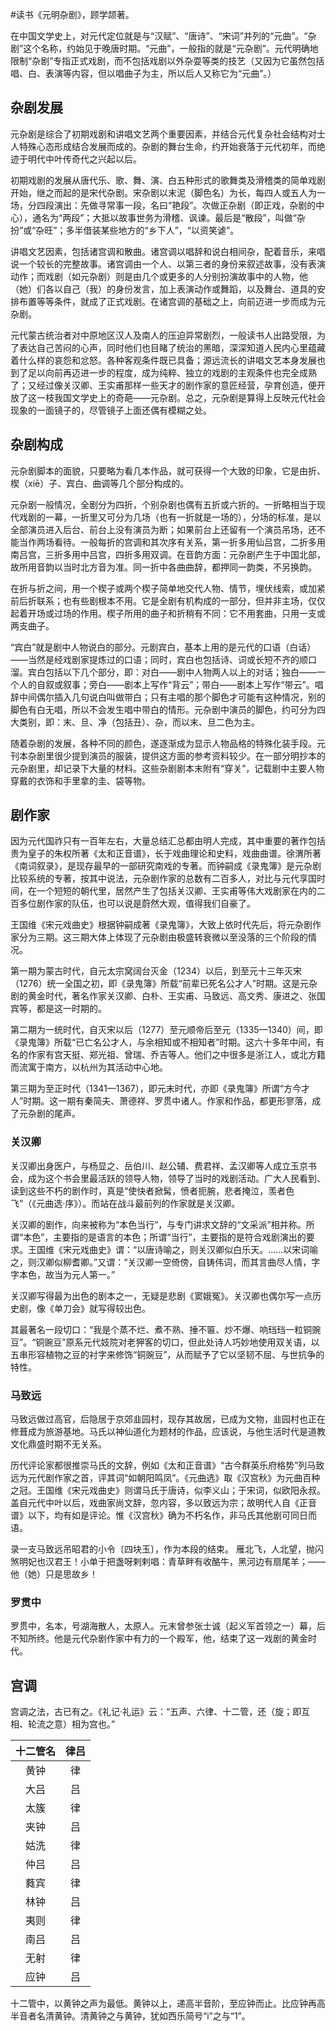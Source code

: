 \#读书《元明杂剧》，顾学颉著。

在中国文学史上，对元代定位就是与“汉赋”、“唐诗”、“宋词”并列的“元曲”。“杂剧”这个名称，约始见于晚唐时期。“元曲”，一般指的就是“元杂剧”。元代明确地限制“杂剧”专指正式戏剧，而不包括戏剧以外杂耍等类的技艺（又因为它虽然包括唱、白、表演等内容，但以唱曲子为主，所以后人又称它为“元曲”。）

## 杂剧发展 ##
元杂剧是综合了初期戏剧和讲唱文艺两个重要因素，并结合元代复杂社会结构对士人特殊心态形成结合发展而成的。杂剧的舞台生命，约开始衰落于元代初年，而绝迹于明代中叶传奇代之兴起以后。

初期戏剧的发展从唐代乐、歌、舞、演、白五种形式的歌舞类及滑稽类的简单戏剧开始，继之而起的是宋代杂剧。宋杂剧以末泥（脚色名）为长，每四人或五人为一场，分四段演出：先做寻常事一段，名曰“艳段”。次做正杂剧（即正戏，杂剧的中心），通名为“两段”；大抵以故事世务为滑稽、讽谏。最后是“散段”，叫做“杂扮”或“杂旺”；多半借装某些地方的“乡下人”，“以资笑谑”。

讲唱文艺因素，包括诸宫调和散曲。诸宫调以唱辞和说白相间杂，配着音乐，来唱说一个较长的完整故事。诸宫调由一个人、以第三者的身份来叙述故事，没有表演动作；而戏剧（如元杂剧）则是由几个或更多的人分别扮演故事中的人物，他（她）们各以自己（我）的身份发言，加上表演动作或舞蹈，以及舞台、道具的安排布置等等条件，就成了正式戏剧。在诸宫调的基础之上，向前迈进一步而成为元杂剧。

元代蒙古统治者对中原地区汉人及南人的压迫异常剧烈，一般读书人出路受限，为了表达自己苦闷的心声，同时他们也目睹了统治的黑暗，深深知道人民内心里蕴藏着什么样的哀怨和忿怒。各种客观条件既已具备；源远流长的讲唱文艺本身发展也到了足以向前再迈进一步的程度，成为纯粹、独立的戏剧的主观条件也完全成熟了；又经过像关汉卿、王实甫那样一些天才的剧作家的意匠经营，孕育创造，便开放了这一枝我国文学史上的奇葩——元杂剧。总之，元杂剧是算得上反映元代社会现象的一面镜子的，尽管镜子上面还偶有模糊之处。

## 杂剧构成 ##
元杂剧脚本的面貌，只要略为看几本作品，就可获得一个大致的印象，它是由折、楔（xiē）子、宾白、曲调等几个部分构成的。

元杂剧一般情况，全剧分为四折，个别杂剧也偶有五折或六折的。一折略相当于现代戏剧的一幕，一折里又可分为几场（也有一折就是一场的），分场的标准，是以全部演员进入后台、前台上没有演员为断；如果前台上还留有一个演员吊场，还不能当作两场看待。一般每折的宫调和其次序有关系，第一折多用仙吕宫，二折多用南吕宫，三折多用中吕宫，四折多用双调。在音韵方面：元杂剧产生于中国北部，故所用音韵以当时北方音为准。同一折中各曲曲辞，都押同一韵类，不另换韵。

在折与折之间，用一个楔子或两个楔子简单地交代人物、情节，埋伏线索，或加紧前后折联系；也有些剧根本不用。它是全剧有机构成的一部分，但并非主场，仅仅起着开场或过场的作用。楔子所用的曲子和折稍有不同：它不用套曲，只用一支或两支曲子。

“宾白”就是剧中人物说白的部分。元剧宾白，基本上用的是元代的口语（白话）——当然是经戏剧家提炼过的口语；同时，宾白也包括诗、词或长短不齐的顺口溜。宾白包括以下几个部分，即：对白——剧中人物两人以上的对话；独白——一个人的自叙或叙事；旁白——剧本上写作“背云”；带白——剧本上写作“带云”。唱辞中间偶尔插入几句说白叫做带白；只有主唱的那个脚色才可能有这种情况，别的脚色有白无唱，所以不会发生唱中带白的情形。元杂剧中演员的脚色，约可分为四大类别，即：末、旦、净（包括丑）、杂，而以末、旦二色为主。

随着杂剧的发展，各种不同的颜色，遂逐渐成为显示人物品格的特殊化装手段。元刊本杂剧里很少提到演员的服装，提供这方面的参考资料较少。在一部分明抄本的元杂剧里，却记录下大量的材料。这些杂剧剧本末附有“穿关”，记载剧中主要人物穿戴的衣饰和手里拿的圭、袋等物。

## 剧作家 ##
因为元代国祚只有一百年左右，大量总结汇总都由明人完成，其中重要的著作包括贵为皇子的朱权所著《太和正音谱》，长于戏曲理论和史料，戏曲曲谱。徐渭所著《南词叙录》，是现存最早的一部研究南戏的专著。而钟嗣成《录鬼簿》是元杂剧比较系统的专著，按其中说法，元杂剧作家的总数有二百多人，对比与元代享国时间，在一个短短的朝代里，居然产生了包括关汉卿、王实甫等伟大戏剧家在内的二百多位剧作家的队伍，也可以说是蔚然大观，值得我们自豪了。

王国维《宋元戏曲史》根据钟嗣成著《录鬼簿》，大致上依时代先后，将元杂剧作家分为三期。这三期大体上体现了元杂剧由极盛转衰微以至没落的三个阶段的情况。

第一期为蒙古时代，自元太宗窝阔台灭金（1234）以后，到至元十三年灭宋（1276）统一全国之初，即《录鬼簿》所载“前辈已死名公才人”时期。这是元杂剧的黄金时代，著名作家关汉卿、白朴、王实甫、马致远、高文秀、康进之、张国宾等，都是这一时期的。

第二期为一统时代，自灭宋以后（1277）至元顺帝后至元（1335—1340）间，即《录鬼簿》所载“已亡名公才人，与余相知或不相知者”时期。这六十多年中间，有名的作家有宫天挺、郑光祖、曾瑞、乔吉等人。他们之中很多是浙江人，或北方籍而流寓于南方，以杭州为其活动中心地。

第三期为至正时代（1341—1367），即元末时代，亦即《录鬼簿》所谓“方今才人”时期。这一期有秦简夫、萧德祥、罗贯中诸人。作家和作品，都更形寥落，成了元杂剧的尾声。

### 关汉卿 ###
关汉卿出身医户，与杨显之、岳伯川、赵公辅、费君祥、孟汉卿等人成立玉京书会，成为这个书会里最活跃的领导人物，领导了当时的戏剧活动。广大人民看到、读到这些不朽的剧作时，真是“使快者掀髯，愤者扼腕，悲者掩泣，羡者色飞”（《元曲选·序》）。而站在战斗最前列的作家就是关汉卿。

关汉卿的剧作，向来被称为“本色当行”，与专门讲求文辞的“文采派”相并称。所谓“本色”，主要指的是语言的本色；所谓“当行”，主要指的是符合戏剧演出的要求。王国维《宋元戏曲史》谓：“以唐诗喻之，则关汉卿似白乐天。……以宋词喻之，则汉卿似柳耆卿。”又谓：“关汉卿一空倚傍，自铸伟词，而其言曲尽人情，字字本色，故当为元人第一。”

关汉卿写得最为出色的剧本之一，无疑是悲剧《窦娥冤》。关汉卿也偶尔写一点历史剧，像《单刀会》就写得较出色。

其最著名一段切口：“我是个蒸不烂、煮不熟、捶不匾、炒不爆、响珰珰一粒铜豌豆”。“铜豌豆”原系元代妓院对老狎客的切口，但此处诗人巧妙地使用双关语，以五串形容植物之豆的衬字来修饰“铜豌豆”，从而赋予了它以坚韧不屈、与世抗争的特性。

### 马致远 ###
马致远做过高官，后隐居于京郊韭园村，现存其故居，已成为文物，韭园村也正在修葺成为旅游基地。马氏以神仙道化为题材的作品，应该说，与他生活时代是道教文化鼎盛时期不无关系。

历代评论家都很推崇马氏的文辞，例如《太和正音谱》“古今群英乐府格势”列马致远为元代剧作家之首，评其词“如朝阳鸣凤”。《元曲选》取《汉宫秋》为元曲百种之冠。王国维《宋元戏曲史》则谓马氏于唐诗，似李义山；于宋词，似欧阳永叔。盖自元代中叶以后，戏曲家尚文辞，忽内容，多以致远为宗；故明代人自《正音谱》以下，均有如是评论。惟《汉宫秋》确为不朽名作，非马氏其他剧可同日而语。

录一支马致远吊昭君的小令〔四块玉〕，作为本段的结束。
雁北飞，人北望，抛闪煞明妃也汉君王！小单于把盏呀剌剌唱：青草畔有收酪牛，黑河边有扇尾羊；——他（她）只是思故乡！

### 罗贯中 ###
罗贯中，名本，号湖海散人，太原人。元末曾参张士诚（起义军首领之一）幕，后不知所终。他是元代杂剧作家中有力的一个殿军，他，结束了这一戏剧的黄金时代。

## 宫调 ##
宫调之法，古已有之。《礼记·礼运》云：“五声、六律、十二管，还（旋；即互相、轮流之意）相为宫也。”

 |十二管名|律吕|
 |:----:|:----:|
 |黄钟|律|
 |大吕|吕|
 |太簇|律|
 |夹钟|吕|
 |姑洗|律|
 |仲吕|吕|
 |蕤宾|律|
 |林钟|吕|
 |夷则|律|
 |南吕|吕|
 |无射|律|
 |应钟|吕|


十二管中，以黄钟之声为最低。黄钟以上，递高半音阶，至应钟而止。比应钟再高半音者名清黄钟。清黄钟之与黄钟，犹如西乐简号“i”之与“1”。
